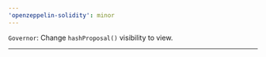 ```yaml
---
'openzeppelin-solidity': minor
---
```


`Governor`: Change `hashProposal()` visibility to view.

---
